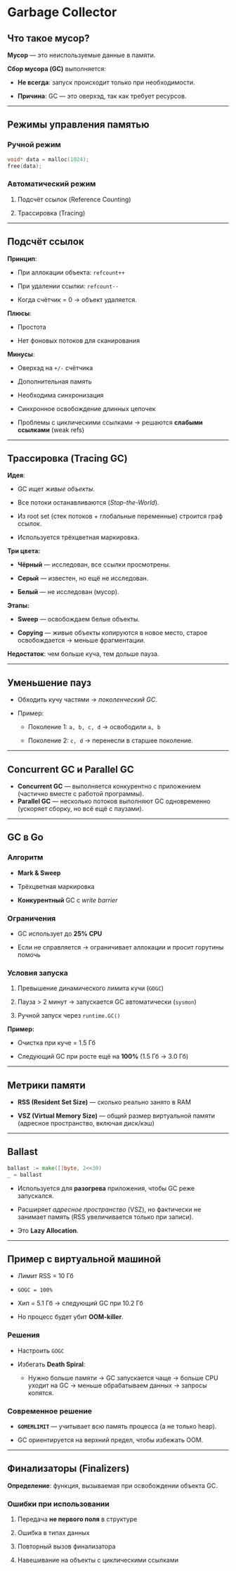 # Garbage Collector

## Что такое мусор?

**Мусор** — это неиспользуемые данные в памяти.

**Сбор мусора (GC)** выполняется:

- **Не всегда**: запуск происходит только при необходимости.
    
- **Причина**: GC — это оверхэд, так как требует ресурсов.
    

---

## Режимы управления памятью

### Ручной режим

```c
void* data = malloc(1024);
free(data);
```

### Автоматический режим

1. Подсчёт ссылок (Reference Counting)
    
2. Трассировка (Tracing)
    

---

## Подсчёт ссылок

**Принцип**:

- При аллокации объекта: `refcount++`
    
- При удалении ссылки: `refcount--`
    
- Когда счётчик = 0 → объект удаляется.
    

**Плюсы**:

- Простота
    
- Нет фоновых потоков для сканирования
    

**Минусы**:

- Оверхэд на `+/-` счётчика
    
- Дополнительная память
    
- Необходима синхронизация
    
- Синхронное освобождение длинных цепочек
    
- Проблемы с циклическими ссылками → решаются **слабыми ссылками** (weak refs)

---

## Трассировка (Tracing GC)

**Идея**:

- GC ищет _живые объекты_.
    
- Все потоки останавливаются (_Stop-the-World_).
    
- Из root set (стек потоков + глобальные переменные) строится граф ссылок.
    
- Используется трёхцветная маркировка.
    

**Три цвета:**

- **Чёрный** — исследован, все ссылки просмотрены.
    
- **Серый** — известен, но ещё не исследован.
    
- **Белый** — не исследован (мусор).
    
**Этапы:**

- **Sweep** — освобождаем белые объекты.
    
- **Copying** — живые объекты копируются в новое место, старое освобождается → меньше фрагментации.
    

**Недостаток**: чем больше куча, тем дольше пауза.

---

## Уменьшение пауз

- Обходить кучу частями → _поколенческий GC_.
    
- Пример:
    
    - Поколение 1: `a, b, c, d` → освободили `a, b`
        
    - Поколение 2: `c, d` → перенесли в старшее поколение.
        

---

## Concurrent GC и Parallel GC

- **Concurrent GC** — выполняется конкурентно с приложением (частично вместе с работой программы).
- **Parallel GC** — несколько потоков выполняют GC одновременно (ускоряет сборку, но всё ещё с паузами).

---

## GC в Go

### Алгоритм

- **Mark & Sweep**
    
- Трёхцветная маркировка
    
- **Конкурентный** GC с _write barrier_
    

### Ограничения

- GC использует до **25% CPU**
    
- Если не справляется → ограничивает аллокации и просит горутины помочь
    

### Условия запуска

1. Превышение динамического лимита кучи (`GOGC`)
    
2. Пауза > 2 минут → запускается GC автоматически (`sysmon`)
    
3. Ручной запуск через `runtime.GC()`
    

**Пример:**

- Очистка при куче = 1.5 Гб
    
- Следующий GC при росте ещё на **100%** (1.5 Гб → 3.0 Гб)


---
## Метрики памяти

- **RSS (Resident Set Size)** — сколько реально занято в RAM
    
- **VSZ (Virtual Memory Size)** — общий размер виртуальной памяти (адресное пространство, включая диск/кэш)

---
## Ballast

```go
ballast := make([]byte, 2<<30)
_ = ballast
```

- Используется для **разогрева** приложения, чтобы GC реже запускался.
    
- Расширяет _адресное пространство_ (VSZ), но фактически не занимает память (RSS увеличивается только при записи).
    
- Это **Lazy Allocation**.

---
## Пример с виртуальной машиной

- Лимит RSS = 10 Гб
    
- `GOGC = 100%`
    
- Хип = 5.1 Гб → следующий GC при 10.2 Гб
    
- Но процесс будет убит **OOM-killer**.

### Решения

- Настроить `GOGC`
    
- Избегать **Death Spiral**:
    - Нужно больше памяти → GC запускается чаще → больше CPU уходит на GC → меньше обрабатываем данных → запросы копятся.
        

### Современное решение

- **`GOMEMLIMIT`** — учитывает всю память процесса (а не только heap).
    
- GC ориентируется на верхний предел, чтобы избежать OOM.
    

---

## Финализаторы (Finalizers)

**Определение**: функция, вызываемая при освобождении объекта GC.

### Ошибки при использовании

1. Передача **не первого поля** в структуре
    
2. Ошибка в типах данных
    
3. Повторный вызов финализатора
    
4. Навешивание на объекты с циклическими ссылками